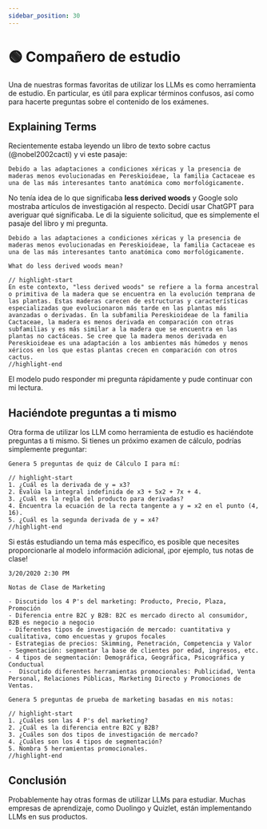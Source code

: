 ```yaml
---
sidebar_position: 30
---
```


# 🟢 Compañero de estudio

Una de nuestras formas favoritas de utilizar los LLMs es como herramienta de estudio. En particular, es útil para explicar términos confusos, así como para hacerte preguntas sobre el contenido de los exámenes.

## Explaining Terms

Recientemente estaba leyendo un libro de texto sobre cactus (@nobel2002cacti) y vi este pasaje:

```text
Debido a las adaptaciones a condiciones xéricas y la presencia de maderas menos evolucionadas en Pereskioideae, la familia Cactaceae es una de las más interesantes tanto anatómica como morfológicamente.
```

No tenía idea de lo que significaba **less derived woods** y Google solo mostraba artículos de investigación al respecto. Decidí usar ChatGPT para averiguar qué significaba. Le di la siguiente solicitud, que es simplemente el pasaje del libro y mi pregunta.

```text
Debido a las adaptaciones a condiciones xéricas y la presencia de maderas menos evolucionadas en Pereskioideae, la familia Cactaceae es una de las más interesantes tanto anatómica como morfológicamente.

What do less derived woods mean?

// highlight-start
En este contexto, "less derived woods" se refiere a la forma ancestral o primitiva de la madera que se encuentra en la evolución temprana de las plantas. Estas maderas carecen de estructuras y características especializadas que evolucionaron más tarde en las plantas más avanzadas o derivadas. En la subfamilia Pereskioideae de la familia Cactaceae, la madera es menos derivada en comparación con otras subfamilias y es más similar a la madera que se encuentra en las plantas no cactáceas. Se cree que la madera menos derivada en Pereskioideae es una adaptación a los ambientes más húmedos y menos xéricos en los que estas plantas crecen en comparación con otros cactus.
//highlight-end
```

El modelo pudo responder mi pregunta rápidamente y pude continuar con mi lectura.

## Haciéndote preguntas a ti mismo

Otra forma de utilizar los LLM como herramienta de estudio es haciéndote preguntas a ti mismo. Si tienes un próximo examen de cálculo, podrías simplemente preguntar:

```text
Genera 5 preguntas de quiz de Cálculo I para mí:

// highlight-start
1. ¿Cuál es la derivada de y = x3?
2. Evalúa la integral indefinida de x3 + 5x2 + 7x + 4.
3. ¿Cuál es la regla del producto para derivadas?
4. Encuentra la ecuación de la recta tangente a y = x2 en el punto (4, 16).
5. ¿Cuál es la segunda derivada de y = x4?
//highlight-end
```

Si estás estudiando un tema más específico, es posible que necesites proporcionarle al modelo información adicional, ¡por ejemplo, tus notas de clase!

```text
3/20/2020 2:30 PM

Notas de Clase de Marketing

- Discutido los 4 P's del marketing: Producto, Precio, Plaza, Promoción
- Diferencia entre B2C y B2B: B2C es mercado directo al consumidor, B2B es negocio a negocio
- Diferentes tipos de investigación de mercado: cuantitativa y cualitativa, como encuestas y grupos focales
- Estrategias de precios: Skimming, Penetración, Competencia y Valor
- Segmentación: segmentar la base de clientes por edad, ingresos, etc.
- 4 tipos de segmentación: Demográfica, Geográfica, Psicográfica y Conductual
-  Discutido diferentes herramientas promocionales: Publicidad, Venta Personal, Relaciones Públicas, Marketing Directo y Promociones de Ventas.

Genera 5 preguntas de prueba de marketing basadas en mis notas:

// highlight-start
1. ¿Cuáles son las 4 P's del marketing?
2. ¿Cuál es la diferencia entre B2C y B2B?
3. ¿Cuáles son dos tipos de investigación de mercado?
4. ¿Cuáles son los 4 tipos de segmentación?
5. Nombra 5 herramientas promocionales.
//highlight-end
```

## Conclusión

Probablemente hay otras formas de utilizar LLMs para estudiar. Muchas empresas de aprendizaje, como Duolingo y Quizlet, están implementando LLMs en sus productos.
